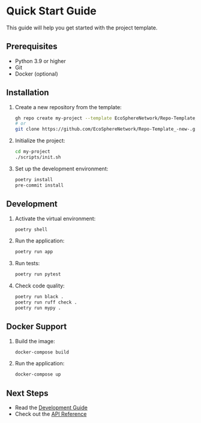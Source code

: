 # Quick Start Guide

This guide will help you get started with the project template.

## Prerequisites

- Python 3.9 or higher
- Git
- Docker (optional)

## Installation

1. Create a new repository from the template:
   ```bash
   gh repo create my-project --template EcoSphereNetwork/Repo-Template_-new-
   # or
   git clone https://github.com/EcoSphereNetwork/Repo-Template_-new-.git my-project
   ```

2. Initialize the project:
   ```bash
   cd my-project
   ./scripts/init.sh
   ```

3. Set up the development environment:
   ```bash
   poetry install
   pre-commit install
   ```

## Development

1. Activate the virtual environment:
   ```bash
   poetry shell
   ```

2. Run the application:
   ```bash
   poetry run app
   ```

3. Run tests:
   ```bash
   poetry run pytest
   ```

4. Check code quality:
   ```bash
   poetry run black .
   poetry run ruff check .
   poetry run mypy .
   ```

## Docker Support

1. Build the image:
   ```bash
   docker-compose build
   ```

2. Run the application:
   ```bash
   docker-compose up
   ```

## Next Steps

- Read the [Development Guide](../development/guide.md)
- Check out the [API Reference](../api/reference.md)